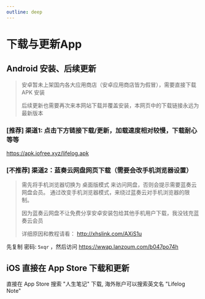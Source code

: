 ```yaml
---
outline: deep
---
```


# 下载与更新App

## Android 安装、后续更新

> 安卓暂未上架国内各大应用商店（安卓应用商店皆为假冒），需要直接下载 APK 安装
>
> 后续更新也需要再次来本网站下载并覆盖安装，本网页中的下载链接永远为最新版本

### [推荐] 渠道1: 点击下方链接下载/更新，加载速度相对较慢，下载耐心等等

https://apk.iofree.xyz/lifelog.apk

### [不推荐] 渠道2：蓝奏云网盘网页下载（需要会改手机浏览器设置）

> 需先将手机浏览器切换为 桌面版模式 来访问网盘，否则会提示需要蓝奏云网盘会员。
> 通过改变手机浏览器模式，来绕过蓝奏云对手机浏览器的限制。
>
> 因为蓝奏云网盘不让免费分享安卓安装包给其他手机用户下载，我没钱充蓝奏云会员
>
> 详细原因和教程请看： http://xhslink.com/AXiS1u

先复制 密码: `5xqr` ，然后访问 https://wwap.lanzoum.com/b047po74h


[//]: # (### 下载渠道3&#40;海外&#41;：Github Release 下载)

[//]: # ()

[//]: # ([海外下载链接🔗]&#40;https://github.com/iofree/lifelog/releases/latest/download/lifelog.apk&#41;)

[//]: # ()

## iOS 直接在 App Store 下载和更新

直接在 App Store 搜索 "人生笔记" 下载, 海外账户可以搜索英文名 "Lifelog Note"
